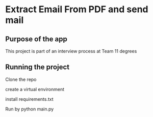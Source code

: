 # Extract Email From PDF and send mail 

## Purpose of the app

This project is part of an interview process at Team 11 degrees 


## Running the project 


Clone the repo

create a virtual environment

install requirements.txt

Run by python main.py
